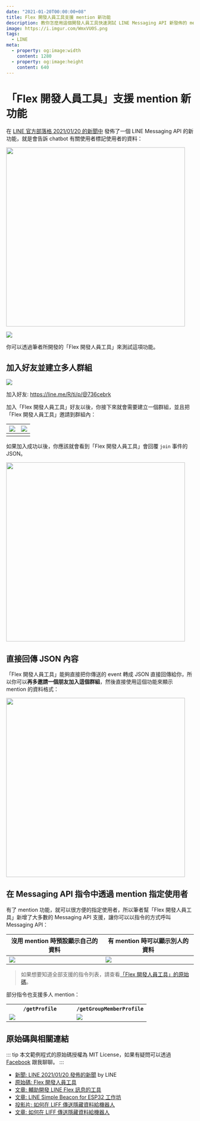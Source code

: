 ```yaml
---
date: "2021-01-20T00:00:00+08"
title: Flex 開發人員工具支援 mention 新功能
description: 教你怎麼用這個開發人員工具快速測試 LINE Messaging API 新發佈的 mention 功能！
image: https://i.imgur.com/WmxVU0S.png
tags:
  - LINE
meta:
  - property: og:image:width
    content: 1280
  - property: og:image:height
    content: 640
---
```


# 「Flex 開發人員工具」支援 mention 新功能

在 [LINE 官方部落格 2021/01/20 的新聞中](https://developers.line.biz/zh-hant/news/2021/01/20/messaging-api-update-january-2021/) 發佈了一個 LINE Messaging API 的新功能，就是會告訴 chatbot 有關使用者標記使用者的資料：

<img src="https://i.imgur.com/FI7I5y5.png" style="width: 480px">

![](https://i.imgur.com/PiwDDOW.png)

你可以透過筆者所開發的「Flex 開發人員工具」來測試這項功能。

## 加入好友並建立多人群組

[![](https://i.imgur.com/cP5purz.png)](https://line.me/R/ti/p/%40736cebrk)

加入好友: <https://line.me/R/ti/p/@736cebrk>

加入「Flex 開發人員工具」好友以後，你接下來就會需要建立一個群組，並且把「Flex 開發人員工具」邀請到群組內：

| ![](https://i.imgur.com/LVTRaoU.png) | ![](https://i.imgur.com/plD2mw6.png) |
| -------- | -------- |
|  |  |

如果加入成功以後，你應該就會看到「Flex 開發人員工具」會回覆 `join` 事件的 JSON。

<img src="https://i.imgur.com/Ivjpjlu.png" style="width: 480px">

## 直接回傳 JSON 內容

「Flex 開發人員工具」能夠直接把你傳送的 event 轉成 JSON 直接回傳給你，所以你可以**再多邀請一個朋友加入這個群組**，然後直接使用這個功能來顯示 mention 的資料格式：

<img src="https://i.imgur.com/td0yVGW.png" style="width: 480px">

## 在 Messaging API 指令中透過 mention 指定使用者

有了 mention 功能，就可以很方便的指定使用者，所以筆者幫「Flex 開發人員工具」新增了大多數的 Messaging API 支援，讓你可以以指令的方式呼叫 Messaging API：

| 沒用 mention 時預設顯示自己的資料 | 有 mention 時可以顯示別人的資料 |
| -------- | -------- |
| ![](https://i.imgur.com/sBiA2et.png) | ![](https://i.imgur.com/FOhuwg6.png) |

> 如果想要知道全部支援的指令列表，請查看[「Flex 開發人員工具」的原始碼](https://github.com/taichunmin/gcf-line-devbot/tree/master/line/handler/cmd)。

部分指令也支援多人 mention：

<table>
  <tr>
    <th><code>/getProfile</code></th>
    <th><code>/getGroupMemberProfile</code></th>
  </tr>
  <tr>
    <td width="48%"><img src="https://i.imgur.com/6CUimdt.png"></td>
    <td width="52%"><img src="https://i.imgur.com/xmgAHWu.png"></td>
  </tr>
</table>

## 原始碼與相關連結

::: tip
本文範例程式的原始碼授權為 MIT License，如果有疑問可以透過 [Facebook](https://www.facebook.com/taichunmin) 跟我聊聊。
:::

* [新聞: LINE 2021/01/20 發佈的新聞](https://developers.line.biz/zh-hant/news/2021/01/20/messaging-api-update-january-2021/) by LINE
* [原始碼: Flex 開發人員工具](https://github.com/taichunmin/gcf-line-devbot)
* [文章: 輔助開發 LINE Flex 訊息的工具](https://taichunmin.idv.tw/blog/2020-04-06-line-devbot.html)
* [文章: LINE Simple Beacon for ESP32 工作坊](https://taichunmin.idv.tw/blog/2020-07-13-line-simple-beacon-workshop.html)
* [投影片: 如何在 LIFF 傳送隱藏資料給機器人](https://hackmd.io/@taichunmin/chatbot-tw-202005#/26)
* [文章: 如何在 LIFF 傳送隱藏資料給機器人](https://taichunmin.idv.tw/blog/2020-04-07-line-liff-send-hidden-data.html)
